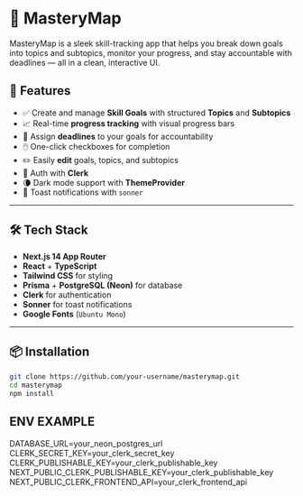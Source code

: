 # 🧠 MasteryMap

MasteryMap is a sleek skill-tracking app that helps you break down goals into topics and subtopics, monitor your progress, and stay accountable with deadlines — all in a clean, interactive UI.

## 🚀 Features

- ✅ Create and manage **Skill Goals** with structured **Topics** and **Subtopics**
- 📈 Real-time **progress tracking** with visual progress bars
- 📅 Assign **deadlines** to your goals for accountability
- 🖱️ One-click checkboxes for completion
- ✏️ Easily **edit** goals, topics, and subtopics
- 🔐 Auth with **Clerk**
- 🌘 Dark mode support with **ThemeProvider**
- 🍞 Toast notifications with `sonner`

---

## 🛠️ Tech Stack

- **Next.js 14 App Router**
- **React** + **TypeScript**
- **Tailwind CSS** for styling
- **Prisma** + **PostgreSQL (Neon)** for database
- **Clerk** for authentication
- **Sonner** for toast notifications
- **Google Fonts** (`Ubuntu Mono`)

---

## 📦 Installation

```bash
git clone https://github.com/your-username/masterymap.git
cd masterymap
npm install
```


## ENV EXAMPLE

DATABASE_URL=your_neon_postgres_url
CLERK_SECRET_KEY=your_clerk_secret_key
CLERK_PUBLISHABLE_KEY=your_clerk_publishable_key
NEXT_PUBLIC_CLERK_PUBLISHABLE_KEY=your_clerk_publishable_key
NEXT_PUBLIC_CLERK_FRONTEND_API=your_clerk_frontend_api